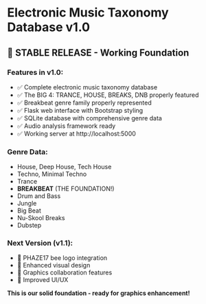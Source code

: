 # Electronic Music Taxonomy Database v1.0

## 🎵 STABLE RELEASE - Working Foundation

### Features in v1.0:
- ✅ Complete electronic music taxonomy database
- ✅ The BIG 4: TRANCE, HOUSE, BREAKS, DNB properly featured
- ✅ Breakbeat genre family properly represented
- ✅ Flask web interface with Bootstrap styling
- ✅ SQLite database with comprehensive genre data
- ✅ Audio analysis framework ready
- ✅ Working server at http://localhost:5000

### Genre Data:
- House, Deep House, Tech House
- Techno, Minimal Techno
- Trance
- **BREAKBEAT** (THE FOUNDATION!)
- Drum and Bass
- Jungle
- Big Beat
- Nu-Skool Breaks
- Dubstep

### Next Version (v1.1):
- 🎨 PHAZE17 bee logo integration
- 🎨 Enhanced visual design
- 🎨 Graphics collaboration features
- 🎨 Improved UI/UX

**This is our solid foundation - ready for graphics enhancement!**